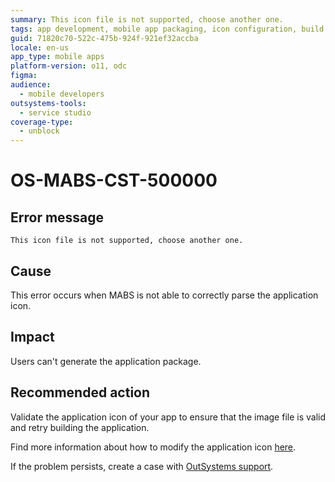 ```yaml
---
summary: This icon file is not supported, choose another one.
tags: app development, mobile app packaging, icon configuration, build errors, outsystems troubleshooting
guid: 71820c70-522c-475b-924f-921ef32accba
locale: en-us
app_type: mobile apps
platform-version: o11, odc
figma:
audience:
  - mobile developers
outsystems-tools:
  - service studio
coverage-type:
  - unblock
---
```


# OS-MABS-CST-500000

## Error message

`This icon file is not supported, choose another one.`

## Cause

This error occurs when MABS is not able to correctly parse the application icon.

## Impact

Users can't generate the application package.

## Recommended action

Validate the application icon of your app to ensure that the image file is valid and retry building the application.

Find more information about how to modify the application icon [here](https://success.outsystems.com/Documentation/11/Delivering_Mobile_Apps/Customize_Your_Mobile_App/Modify_the_App_Icon).

If the problem persists, create a case with [OutSystems support](https://www.outsystems.com/support/portal/open-support-case?ErrorCode=OS-MABS-CST-50000).
